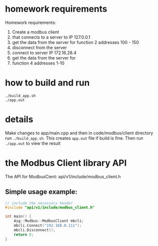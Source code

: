 # homework requirements 

Homework requirements:
1. Create a modbus client
2. that connects to a server to IP 127.0.0.1
3. get the data from the server for
   function 2 addresses 100 - 150
4. disconnect from the server
5. connect to server IP 172.16.28.4
6. get the data from the server for 
7. function 4 addresses 1-10

# how to build and run

```
./build_app.sh
./app.out
```

# details

Make changes to app/main.cpp
and then in code/modbus/client directory
run `./build_app.sh`. This creates `app.out` file
if build is fine. Then run `./app.out` to view 
the result

# the Modbus Client library API

The API for ModbusCient:
api/v1/include/modbus_client.h

## Simple usage example:

```cpp
// include the necessary header
#include "api/v1/include/modbus_client.h"

int main() {
    Aig::Modbus::ModbusClient mbcli;
    mbcli.Connect("192.168.0.111");
    mbcli.Disconnect();
    return 0;
}
```